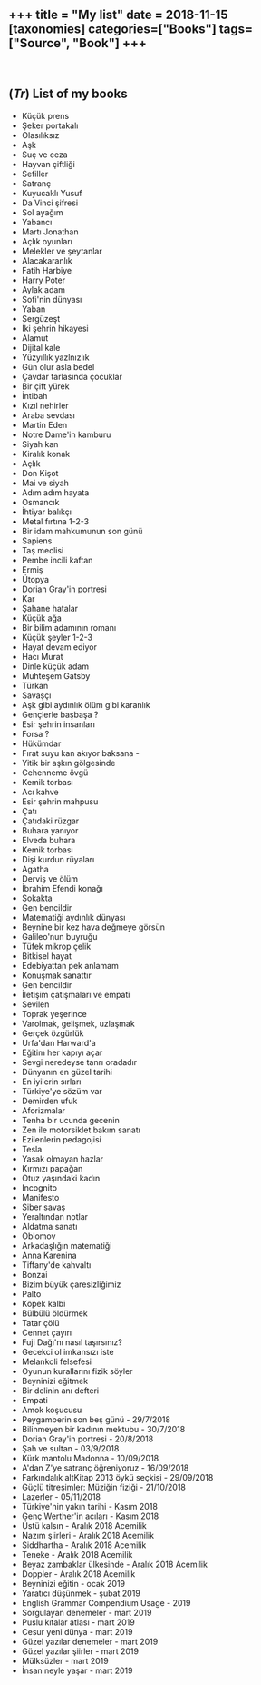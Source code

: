 +++
title = "My list"
date = 2018-11-15
[taxonomies]
categories=["Books"]
tags=["Source", "Book"]
+++
---
<br>

## (*Tr*) List of my books
- Küçük prens
- Şeker portakalı
- Olasılıksız
- Aşk
- Suç ve ceza
- Hayvan çiftliği
- Sefiller
- Satranç
- Kuyucaklı Yusuf
- Da Vinci şifresi
- Sol ayağım
- Yabancı
- Martı Jonathan
- Açlık oyunları
- Melekler ve şeytanlar
- Alacakaranlık
- Fatih Harbiye
- Harry Poter
- Aylak adam
- Sofi'nin dünyası
- Yaban
- Sergüzeşt
- İki şehrin hikayesi
- Alamut
- Dijital kale
- Yüzyıllık yazlnızlık
- Gün olur asla bedel
- Çavdar tarlasında çocuklar
- Bir çift yürek
- İntibah
- Kızıl nehirler
- Araba sevdası
- Martin Eden
- Notre Dame'in kamburu
- Siyah kan
- Kiralık konak
- Açlık
- Don Kişot
- Mai ve siyah
- Adım adım hayata
- Osmancık
- İhtiyar balıkçı
- Metal fırtına 1-2-3
- Bir idam mahkumunun son günü
- Sapiens
- Taş meclisi
- Pembe incili kaftan
- Ermiş
- Ütopya
- Dorian Gray'in portresi
- Kar
- Şahane hatalar
- Küçük ağa
- Bir bilim adamının romanı
- Küçük şeyler 1-2-3
- Hayat devam ediyor
- Hacı Murat
- Dinle küçük adam
- Muhteşem Gatsby
- Türkan
- Savaşçı
- Aşk gibi aydınlık ölüm gibi karanlık
- Gençlerle başbaşa ?
- Esir şehrin insanları
- Forsa ?
- Hükümdar
- Fırat suyu kan akıyor baksana -
- Yitik bir aşkın gölgesinde
- Cehenneme övgü
- Kemik torbası
- Acı kahve
- Esir şehrin mahpusu
- Çatı
- Çatıdaki rüzgar
- Buhara yanıyor
- Elveda buhara
- Kemik torbası
- Dişi kurdun rüyaları
- Agatha
- Derviş ve ölüm
- İbrahim Efendi konağı
- Sokakta
- Gen bencildir
- Matematiği aydınlık dünyası
- Beynine bir kez hava değmeye görsün
- Galileo'nun buyruğu
- Tüfek mikrop çelik
- Bitkisel hayat
- Edebiyattan pek anlamam
- Konuşmak sanattır
- Gen bencildir
- İletişim çatışmaları ve empati
- Sevilen
- Toprak yeşerince
- Varolmak, gelişmek, uzlaşmak
- Gerçek özgürlük
- Urfa'dan Harward'a
- Eğitim her kapıyı açar
- Sevgi neredeyse tanrı oradadır
- Dünyanın en güzel tarihi
- En iyilerin sırları
- Türkiye'ye sözüm var
- Demirden ufuk
- Aforizmalar
- Tenha bir ucunda gecenin
- Zen ile motorsiklet bakım sanatı
- Ezilenlerin pedagojisi
- Tesla
- Yasak olmayan hazlar
- Kırmızı papağan
- Otuz yaşındaki kadın
- Incognito
- Manifesto
- Siber savaş
- Yeraltından notlar
- Aldatma sanatı
- Oblomov
- Arkadaşlığın matematiği
- Anna Karenina
- Tiffany'de kahvaltı
- Bonzai
- Bizim büyük çaresizliğimiz
- Palto
- Köpek kalbi
- Bülbülü öldürmek
- Tatar çölü
- Cennet çayırı
- Fuji Dağı'nı nasıl taşırsınız?
- Gecekci ol imkansızı iste
- Melankoli felsefesi
- Oyunun kurallarını fizik söyler
- Beyninizi eğitmek
- Bir delinin anı defteri
- Empati
- Amok koşucusu
- Peygamberin son beş günü - 29/7/2018
- Bilinmeyen bir kadının mektubu - 30/7/2018
- Dorian Gray'in portresi - 20/8/2018
- Şah ve sultan - 03/9/2018
- Kürk mantolu Madonna - 10/09/2018
- A'dan Z'ye satranç öğreniyoruz - 16/09/2018
- Farkındalık altKitap 2013 öykü seçkisi - 29/09/2018
- Güçlü titreşimler: Müziğin fiziği - 21/10/2018
- Lazerler - 05/11/2018
- Türkiye'nin yakın tarihi - Kasım 2018
- Genç Werther'in acıları - Kasım 2018
- Üstü kalsın - Aralık 2018 Acemilik
- Nazım şiirleri - Aralık 2018 Acemilik
- Siddhartha - Aralık 2018 Acemilik
- Teneke - Aralık 2018 Acemilik
- Beyaz zambaklar ülkesinde - Aralık 2018 Acemilik
- Doppler - Aralık 2018 Acemilik
- Beyninizi eğitin - ocak 2019
- Yaratıcı düşünmek - şubat 2019
- English Grammar Compendium Usage - 2019
- Sorgulayan denemeler - mart 2019
- Puslu kıtalar atlası - mart 2019
- Cesur yeni dünya - mart 2019
- Güzel yazılar denemeler - mart 2019
- Güzel yazılar şiirler - mart 2019
- Mülksüzler - mart 2019
- İnsan neyle yaşar - mart 2019
